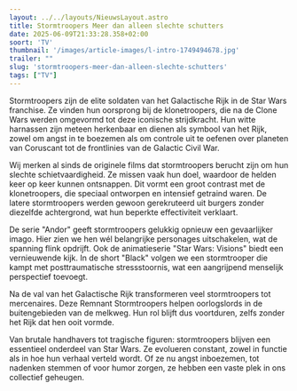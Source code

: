 ```yaml
---
layout: ../../layouts/NieuwsLayout.astro
title: Stormtroopers Meer dan alleen slechte schutters
date: 2025-06-09T21:33:28.358+02:00
soort: 'TV'
thumbnail: '/images/article-images/l-intro-1749494678.jpg'
trailer: ""
slug: 'stormtroopers-meer-dan-alleen-slechte-schutters'
tags: ["TV"]
---
```


Stormtroopers zijn de elite soldaten van het Galactische Rijk in de Star Wars
franchise. Ze vinden hun oorsprong bij de klonetroopers, die na de Clone Wars
werden omgevormd tot deze iconische strijdkracht. Hun witte harnassen zijn
meteen herkenbaar en dienen als symbool van het Rijk, zowel om angst in te
boezemen als om controle uit te oefenen over planeten van Coruscant tot de
frontlinies van de Galactic Civil War.

Wij merken al sinds de originele films dat stormtroopers berucht zijn om hun
slechte schietvaardigheid. Ze missen vaak hun doel, waardoor de helden keer op
keer kunnen ontsnappen. Dit vormt een groot contrast met de klonetroopers, die
speciaal ontworpen en intensief getraind waren. De latere stormtroopers werden
gewoon gerekruteerd uit burgers zonder diezelfde achtergrond, wat hun beperkte
effectiviteit verklaart.

De serie "Andor" geeft stormtroopers gelukkig opnieuw een gevaarlijker imago.
Hier zien we hen wél belangrijke personages uitschakelen, wat de spanning flink
opdrijft. Ook de animatieserie "Star Wars: Visions" biedt een vernieuwende kijk.
In de short "Black" volgen we een stormtrooper die kampt met posttraumatische
stressstoornis, wat een aangrijpend menselijk perspectief toevoegt.

Na de val van het Galactische Rijk transformeren veel stormtroopers tot
mercenaires. Deze Remnant Stormtroopers helpen oorlogslords in de buitengebieden
van de melkweg. Hun rol blijft dus voortduren, zelfs zonder het Rijk dat hen
ooit vormde.

Van brutale handhavers tot tragische figuren: stormtroopers blijven een
essentieel onderdeel van Star Wars. Ze evolueren constant, zowel in functie als
in hoe hun verhaal verteld wordt. Of ze nu angst inboezemen, tot nadenken
stemmen of voor humor zorgen, ze hebben een vaste plek in ons collectief
geheugen.